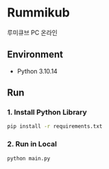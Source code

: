 # Rummikub
루미큐브 PC 온라인

## Environment
- Python 3.10.14

## Run

### 1. Install Python Library
```bash
pip install -r requirements.txt
```

### 2. Run in Local
```bash
python main.py
```
